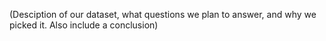 (Desciption of our dataset, what questions we plan to answer, and why we picked it. Also include a conclusion)
